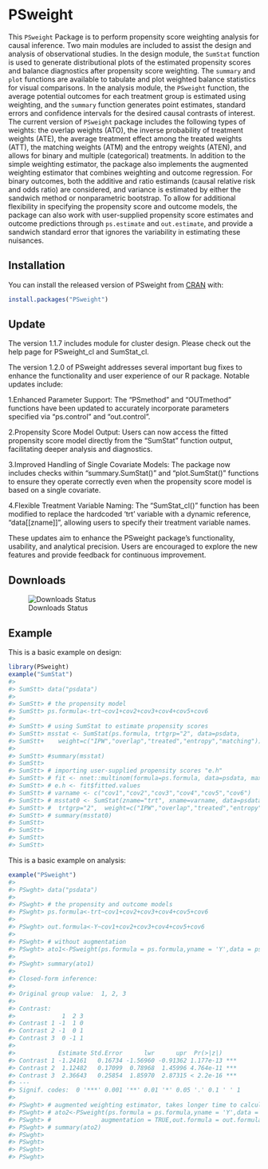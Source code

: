 
<!-- README.md is generated from README.Rmd. Please edit that file -->

# PSweight

This `PSweight` Package is to perform propensity score weighting
analysis for causal inference. Two main modules are included to assist
the design and analysis of observational studies. In the design module,
the `SumStat` function is used to generate distributional plots of the
estimated propensity scores and balance diagnostics after propensity
score weighting. The `summary` and `plot` functions are available to
tabulate and plot weighted balance statistics for visual comparisons. In
the analysis module, the `PSweight` function, the average potential
outcomes for each treatment group is estimated using weighting, and the
`summary` function generates point estimates, standard errors and
confidence intervals for the desired causal contrasts of interest. The
current version of `PSweight` package includes the following types of
weights: the overlap weights (ATO), the inverse probability of treatment
weights (ATE), the average treatment effect among the treated weights
(ATT), the matching weights (ATM) and the entropy weights (ATEN), and
allows for binary and multiple (categorical) treatments. In addition to
the simple weighting estimator, the package also implements the
augmented weighting estimator that combines weighting and outcome
regression. For binary outcomes, both the additive and ratio estimands
(causal relative risk and odds ratio) are considered, and variance is
estimated by either the sandwich method or nonparametric bootstrap. To
allow for additional flexibility in specifying the propensity score and
outcome models, the package can also work with user-supplied propensity
score estimates and outcome predictions through `ps.estimate` and
`out.estimate`, and provide a sandwich standard error that ignores the
variability in estimating these nuisances.

## Installation

You can install the released version of PSweight from
[CRAN](https://CRAN.R-project.org) with:

``` r
install.packages("PSweight")
```

## Update

The version 1.1.7 includes module for cluster design. Please check out
the help page for PSweight_cl and SumStat_cl.

The version 1.2.0 of PSweight addresses several important bug fixes to
enhance the functionality and user experience of our R package. Notable
updates include:

1.Enhanced Parameter Support: The “PSmethod” and “OUTmethod” functions
have been updated to accurately incorporate parameters specified via
“ps.control” and “out.control”.

2.Propensity Score Model Output: Users can now access the fitted
propensity score model directly from the “SumStat” function output,
facilitating deeper analysis and diagnostics.

3.Improved Handling of Single Covariate Models: The package now includes
checks within “summary.SumStat()” and “plot.SumStat()” functions to
ensure they operate correctly even when the propensity score model is
based on a single covariate.

4.Flexible Treatment Variable Naming: The “SumStat_cl()” function has
been modified to replace the hardcoded ‘trt’ variable with a dynamic
reference, “data\[\[zname\]\]”, allowing users to specify their
treatment variable names.

These updates aim to enhance the PSweight package’s functionality,
usability, and analytical precision. Users are encouraged to explore the
new features and provide feedback for continuous improvement.

## Downloads

<figure>
<img src="https://cranlogs.r-pkg.org/badges/grand-total/PSweight"
alt="Downloads Status" />
<figcaption aria-hidden="true">Downloads Status</figcaption>
</figure>

## Example

This is a basic example on design:

``` r
library(PSweight)
example("SumStat")
#> 
#> SumStt> data("psdata")
#> 
#> SumStt> # the propensity model
#> SumStt> ps.formula<-trt~cov1+cov2+cov3+cov4+cov5+cov6
#> 
#> SumStt> # using SumStat to estimate propensity scores
#> SumStt> msstat <- SumStat(ps.formula, trtgrp="2", data=psdata,
#> SumStt+    weight=c("IPW","overlap","treated","entropy","matching"))
#> 
#> SumStt> #summary(msstat)
#> SumStt> 
#> SumStt> # importing user-supplied propensity scores "e.h"
#> SumStt> # fit <- nnet::multinom(formula=ps.formula, data=psdata, maxit=500, trace=FALSE)
#> SumStt> # e.h <- fit$fitted.values
#> SumStt> # varname <- c("cov1","cov2","cov3","cov4","cov5","cov6")
#> SumStt> # msstat0 <- SumStat(zname="trt", xname=varname, data=psdata, ps.estimate=e.h,
#> SumStt> #  trtgrp="2",  weight=c("IPW","overlap","treated","entropy","matching"))
#> SumStt> # summary(msstat0)
#> SumStt> 
#> SumStt> 
#> SumStt> 
#> SumStt>
```

This is a basic example on analysis:

``` r
example("PSweight")
#> 
#> PSwght> data("psdata")
#> 
#> PSwght> # the propensity and outcome models
#> PSwght> ps.formula<-trt~cov1+cov2+cov3+cov4+cov5+cov6
#> 
#> PSwght> out.formula<-Y~cov1+cov2+cov3+cov4+cov5+cov6
#> 
#> PSwght> # without augmentation
#> PSwght> ato1<-PSweight(ps.formula = ps.formula,yname = 'Y',data = psdata,weight = 'overlap')
#> 
#> PSwght> summary(ato1)
#> 
#> Closed-form inference: 
#> 
#> Original group value:  1, 2, 3 
#> 
#> Contrast: 
#>             1  2 3
#> Contrast 1 -1  1 0
#> Contrast 2 -1  0 1
#> Contrast 3  0 -1 1
#> 
#>            Estimate Std.Error      lwr      upr  Pr(>|z|)    
#> Contrast 1 -1.24161   0.16734 -1.56960 -0.91362 1.177e-13 ***
#> Contrast 2  1.12482   0.17099  0.78968  1.45996 4.764e-11 ***
#> Contrast 3  2.36643   0.25854  1.85970  2.87315 < 2.2e-16 ***
#> ---
#> Signif. codes:  0 '***' 0.001 '**' 0.01 '*' 0.05 '.' 0.1 ' ' 1
#> 
#> PSwght> # augmented weighting estimator, takes longer time to calculate sandwich variance
#> PSwght> # ato2<-PSweight(ps.formula = ps.formula,yname = 'Y',data = psdata,
#> PSwght> #              augmentation = TRUE,out.formula = out.formula,family = 'gaussian',weight = 'overlap')
#> PSwght> # summary(ato2)
#> PSwght> 
#> PSwght> 
#> PSwght> 
#> PSwght>
```
